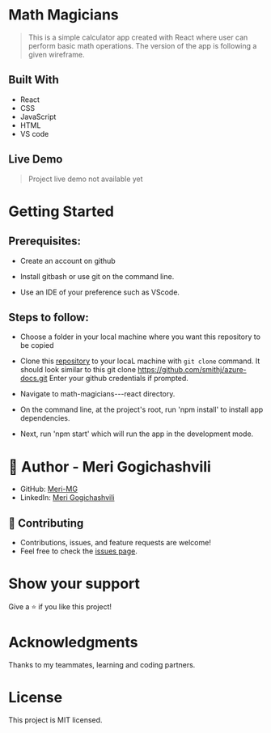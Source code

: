
# Math Magicians

> This is a simple calculator app created with React where user can perform basic math operations. The version of the app is following a given wireframe.

## Built With

- React
- CSS
- JavaScript
- HTML
- VS code

## Live Demo

> Project live demo not available yet


# Getting Started
## Prerequisites:


- Create an account on github

- Install gitbash or use git on the command line.

- Use an IDE of your preference such as VScode.

## Steps to follow:

- Choose a folder in your local machine where you want this repository to be copied

- Clone this [repository](https://github.com/Meri-MG/math-magicians---react) to your locaL machine with `git clone` command.
It should look similar to this git clone https://github.com/smithj/azure-docs.git Enter your github credentials if prompted.

- Navigate to math-magicians---react directory.

- On the command line, at the project's root, run 'npm install' to install app dependencies.

- Next, run 'npm start' which will run the app in the development mode.


# 👤 Author - Meri Gogichashvili
- GitHub: [Meri-MG](https://github.com/Meri-MG) 
- LinkedIn: [Meri Gogichashvili](https://www.linkedin.com/feed/)

## 🤝 Contributing
- Contributions, issues, and feature requests are welcome!
- Feel free to check the [issues page](https://github.com/Meri-MG/math-magicians---react/issues).

# Show your support
Give a ⭐ if you like this project!

# Acknowledgments
Thanks to my teammates, learning and coding partners.

# License
This project is MIT licensed.
